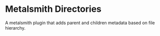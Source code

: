 # Metalsmith Directories

A metalsmith plugin that adds parent and children metadata based on file hierarchy.
